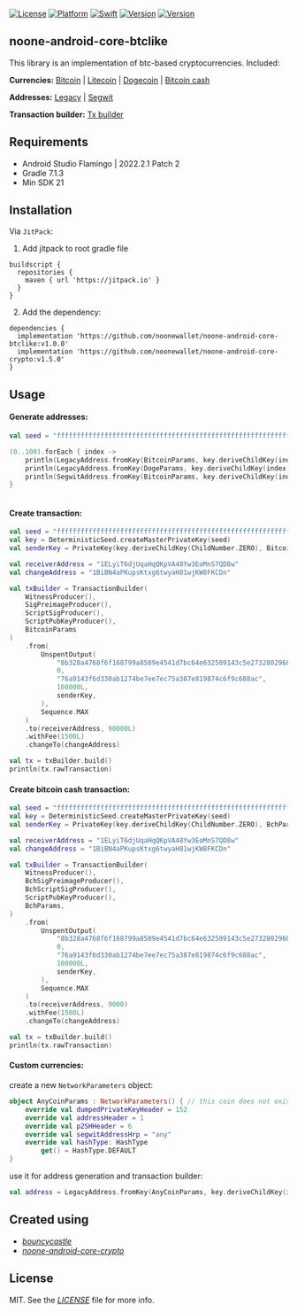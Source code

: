 
[![License](https://img.shields.io/badge/license-MIT-black.svg?style=flat)](https://mit-license.org)
[![Platform](https://img.shields.io/badge/platform-android-blue)](https://developer.apple.com/resources/)
[![Swift](https://img.shields.io/badge/kotlin-1.6.10-brightgreen.svg)](https://developer.apple.com/resources/)
[![Version](https://img.shields.io/badge/Version-1.0.0-orange.svg)]()
[![Version](https://img.shields.io/badge/min_sdk-21-blue.svg)]()
## noone-android-core-btclike
This library is an implementation of btc-based cryptocurrencies. Included:

__Currencies:__
[Bitcoin](https://github.com/noonewallet/noone-android-core-btclike/blob/master/crypto_btc_like/src/test/java/io/noone/adnroidcore/btclike/BtcTest.kt) |
[Litecoin](https://github.com/noonewallet/noone-android-core-btclike/blob/master/crypto_btc_like/src/test/java/io/noone/adnroidcore/btclike/LtcTest.kt) |
[Dogecoin](https://github.com/noonewallet/noone-android-core-btclike/blob/master/crypto_btc_like/src/test/java/io/noone/adnroidcore/btclike/DogeTest.kt) |
[Bitcoin cash](https://github.com/noonewallet/noone-android-core-btclike/blob/master/crypto_btc_like/src/test/java/io/noone/adnroidcore/btclike/BchTest.kt)
 
 __Addresses:__
 [Legacy](https://github.com/noonewallet/noone-android-core-btclike/blob/master/crypto_btc_like/src/main/java/io/noone/androidcore/btclike/addresses/LegacyAddress.kt) |
 [Segwit](https://github.com/noonewallet/noone-android-core-btclike/blob/master/crypto_btc_like/src/main/java/io/noone/androidcore/btclike/addresses/SegwitAddress.kt)
 
 __Transaction builder:__ 
 [Tx builder](https://github.com/noonewallet/noone-android-core-btclike/blob/master/crypto_btc_like/src/main/java/io/noone/androidcore/btclike/transaction/TransactionBuilder.kt) 

## Requirements
* Android Studio Flamingo | 2022.2.1 Patch 2
* Gradle 7.1.3
* Min SDK 21

## Installation
Via `JitPack`:

1. Add jitpack to root gradle file

```
buildscript {
  repositories {
    maven { url 'https://jitpack.io' }
  }
}
```
  
2. Add the dependency:

```
dependencies {
  implementation 'https://github.com/noonewallet/noone-android-core-btclike:v1.0.0'
  implementation 'https://github.com/noonewallet/noone-android-core-crypto:v1.5.0'
}
```

## Usage
#### Generate addresses:

```kotlin 
val seed = "ffffffffffffffffffffffffffffffffffffffffffffffffffffffffffffffff".hex

(0..100).forEach { index ->
    println(LegacyAddress.fromKey(BitcoinParams, key.deriveChildKey(index)).toBase58())
    println(LegacyAddress.fromKey(DogeParams, key.deriveChildKey(index)).toBase58())
    println(SegwitAddress.fromKey(BitcoinParams, key.deriveChildKey(index)).toBech32())
}
    
```

#### Create transaction:

```kotlin
val seed = "ffffffffffffffffffffffffffffffffffffffffffffffffffffffffffffffff".hex
val key = DeterministicSeed.createMasterPrivateKey(seed)
val senderKey = PrivateKey(key.deriveChildKey(ChildNumber.ZERO), BitcoinParams)

val receiverAddress = "1ELyiT6djUqaHqQKpVA48Yw3EoMnS7QD8w"
val changeAddress = "1BiBN4aPKupsKtxg6twyaH81wjKW8FKCDn"

val txBuilder = TransactionBuilder(
    WitnessProducer(),
    SigPreimageProducer(),
    ScriptSigProducer(),
    ScriptPubKeyProducer(),
    BitcoinParams
)
    .from(
        UnspentOutput(
            "8b328a4768f6f168799a8509e4541d7bc64e632509143c5e27328029680b6786",
            0,
            "76a9143f6d330ab1274be7ee7ec75a387e819874c6f9c688ac",
            100000L,
            senderKey,
        ),
        Sequence.MAX
    )
    .to(receiverAddress, 90000L)
    .withFee(1500L)
    .changeTo(changeAddress)

val tx = txBuilder.build()
println(tx.rawTransaction)
```

#### Create bitcoin cash transaction:
```kotlin
val seed = "ffffffffffffffffffffffffffffffffffffffffffffffffffffffffffffffff".hex
val key = DeterministicSeed.createMasterPrivateKey(seed)
val senderKey = PrivateKey(key.deriveChildKey(ChildNumber.ZERO), BchParams)

val receiverAddress = "1ELyiT6djUqaHqQKpVA48Yw3EoMnS7QD8w"
val changeAddress = "1BiBN4aPKupsKtxg6twyaH81wjKW8FKCDn"

val txBuilder = TransactionBuilder(
    WitnessProducer(),
    BchSigPreimageProducer(),
    BchScriptSigProducer(),
    ScriptPubKeyProducer(),
    BchParams,
)
    .from(
        UnspentOutput(
            "8b328a4768f6f168799a8509e4541d7bc64e632509143c5e27328029680b6786",
            0,
            "76a9143f6d330ab1274be7ee7ec75a387e819874c6f9c688ac",
            100000L,
            senderKey,
        ),
        Sequence.MAX
    )
    .to(receiverAddress, 9000)
    .withFee(1500L)
    .changeTo(changeAddress)

val tx = txBuilder.build()
println(tx.rawTransaction)
```


#### Custom currencies:
create a new ```NetworkParameters``` object:

```kotlin
object AnyCoinParams : NetworkParameters() { // this coin does not exist!
    override val dumpedPrivateKeyHeader = 152
    override val addressHeader = 1
    override val p2SHHeader = 6
    override val segwitAddressHrp = "any"
    override val hashType: HashType
        get() = HashType.DEFAULT
}
```
use it for address generation and transaction builder:
```kotlin
val address = LegacyAddress.fromKey(AnyCoinParams, key.deriveChildKey(index)).toBase58()
```

## Created using
* [_bouncycastle_](https://www.bouncycastle.org/)
* [_noone-android-core-crypto_](https://github.com/noonewallet/noone-android-core-crypto)

## License
MIT. See the [_LICENSE_](LICENSE) file for more info.

